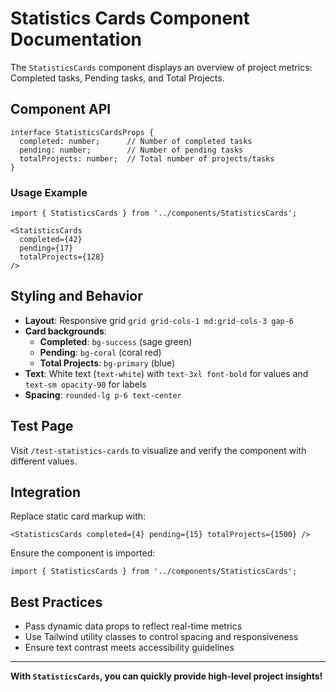 # Statistics Cards Component Documentation

The `StatisticsCards` component displays an overview of project metrics: Completed tasks, Pending tasks, and Total Projects.

## Component API

```tsx
interface StatisticsCardsProps {
  completed: number;      // Number of completed tasks
  pending: number;        // Number of pending tasks
  totalProjects: number;  // Total number of projects/tasks
}
```

### Usage Example

```tsx
import { StatisticsCards } from '../components/StatisticsCards';

<StatisticsCards
  completed={42}
  pending={17}
  totalProjects={128}
/>
```

## Styling and Behavior

- **Layout**: Responsive grid `grid grid-cols-1 md:grid-cols-3 gap-6`
- **Card backgrounds**:
  - **Completed**: `bg-success` (sage green)
  - **Pending**: `bg-coral` (coral red)
  - **Total Projects**: `bg-primary` (blue)
- **Text**: White text (`text-white`) with `text-3xl font-bold` for values and `text-sm opacity-90` for labels
- **Spacing**: `rounded-lg p-6 text-center`

## Test Page

Visit `/test-statistics-cards` to visualize and verify the component with different values.

## Integration

Replace static card markup with:

```tsx
<StatisticsCards completed={4} pending={15} totalProjects={1500} />
```

Ensure the component is imported:

```tsx
import { StatisticsCards } from '../components/StatisticsCards';
```

## Best Practices

- Pass dynamic data props to reflect real-time metrics
- Use Tailwind utility classes to control spacing and responsiveness
- Ensure text contrast meets accessibility guidelines

---

**With `StatisticsCards`, you can quickly provide high-level project insights!** 